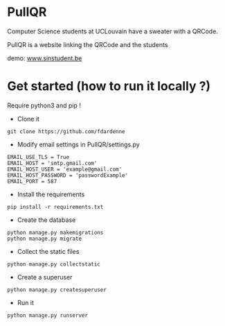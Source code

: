 # PullQR


Computer Science students at UCLouvain have a sweater with a QRCode.

PullQR is a website linking the QRCode and the students

demo: www.sinstudent.be

# Get started (how to run it locally ?)
Require python3 and pip ! 


- Clone it

```
git clone https://github.com/fdardenne
```

- Modify email settings in PullQR/settings.py

```
EMAIL_USE_TLS = True
EMAIL_HOST = 'smtp.gmail.com'
EMAIL_HOST_USER = 'example@gmail.com'
EMAIL_HOST_PASSWORD = 'passwordExample'
EMAIL_PORT = 587
```

- Install the requirements
```
pip install -r requirements.txt
```

- Create the database

```
python manage.py makemigrations
python manage.py migrate
```
- Collect the static files

```
python manage.py collectstatic
```

- Create a superuser

```
python manage.py createsuperuser
```

- Run it

```
python manage.py runserver
```


